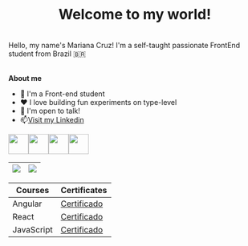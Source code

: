 <br>
<h1 align="center">Welcome to my world!</h1>
<br>
Hello, my name's Mariana Cruz! I'm a self-taught passionate FrontEnd student from Brazil 🇧🇷
<br><br>

**About me**

- 💼 I'm a Front-end student <br>
- ❤️ I love building fun experiments on type-level <br>
- 💬 I'm open to talk!
- 📫[Visit my Linkedin](https://www.linkedin.com/in/mariana-cruz-83003512b/)

<img src="https://images.ctfassets.net/zojzzdop0fzx/2LzaUqPdXBjtAbFTaDGbW0/a8b4fbfd6ccab7d6de4c3b0803a35ae5/angular_gradient.svg?fm=webp&w=256&q=75" width="40"/><img src="https://cdn.jsdelivr.net/gh/devicons/devicon@latest/icons/react/react-original.svg" width="40"/><img src="https://cdn.jsdelivr.net/gh/devicons/devicon@latest/icons/typescript/typescript-plain.svg" width="40"/><img src="https://cdn.jsdelivr.net/gh/devicons/devicon@latest/icons/javascript/javascript-plain.svg" width="40"/>

| <a><img align="center" src="https://github-readme-stats.vercel.app/api?username=mari-coding&show_icons=true&theme=buefy" /></a> | <a><img align="center" src="https://github-readme-stats.vercel.app/api/top-langs/?username=mari-coding&layout=compact&theme=buefy" /></a> |
| ------------- | ------------- |

| Courses     | Certificates                                                   |
|------------|----------------------------------------------------------------|
| Angular    | [Certificado](https://hermes.dio.me/certificates/QJOP94MW.pdf) |
| React      | [Certificado](https://hermes.dio.me/certificates/L7OIARDM.pdf) |
| JavaScript | [Certificado](https://hermes.dio.me/certificates/06W8FPFJ.pdf) |

<!--
**mari-coding/mari-coding** is a ✨ _special_ ✨ repository because its `README.md` (this file) appears on your GitHub profile.

Here are some ideas to get you started:

- 🔭 I’m currently working on ...
- 🌱 I’m currently learning ...
- 👯 I’m looking to collaborate on ...
- 🤔 I’m looking for help with ...
- 💬 Ask me about ...
- 📫 How to reach me: ...
- 😄 Pronouns: ...
- ⚡ Fun fact: ...


*italico*  _italico_
**negrito**  __negrito__
___negrito e italico___

- lista
    - sublista

1. lista 
2. lista
    1. sublista

[texto da imagem](https://camo.githubusercontent.com/ea6b4bb0a65d49b5ccf653bf5467a0eb99e0ad57204fdcfb448b354937efeb11/68747470733a2f2f736b696c6c69636f6e732e6465762f69636f6e733f693d7673636f64652c68746d6c2c6373732c6a732c63732c616e67756c61722c74732c6e6f64656a732c72656163742c6e6578746a732c7461696c77696e642c6177732c6769742c6769746875622c706f737467726573267468656d653d6461726b)

![alt text](image-1.png)

`system.out.println();`

> Citações...

| cabeçalho 1 | cabeçalho 2 |
|-------------|-------------|
| testo 1     | texto 2     |
| texto 3     | texto 4     |

- [x] tarefa 1
- [x] tarefa 2 -->



